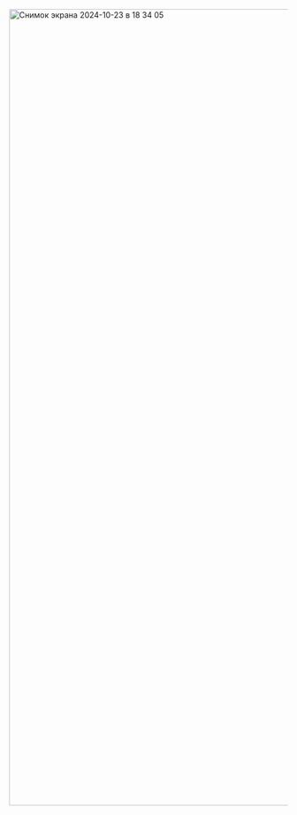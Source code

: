 <img width="1440" alt="Снимок экрана 2024-10-23 в 18 34 05" src="https://github.com/user-attachments/assets/dc608efe-3ca3-49cb-bdb7-c47ff1ac0974">
